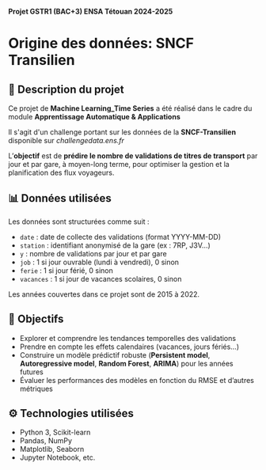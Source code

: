  **Projet GSTR1 (BAC+3) ENSA Tétouan 2024-2025**

# Origine des données: SNCF Transilien

## 📘 Description du projet

Ce projet de **Machine Learning_Time Series** a été réalisé dans le cadre du module **Apprentissage Automatique & Applications**

Il s'agit d'un challenge portant sur les données de la **SNCF-Transilien** disponible sur *challengedata.ens.fr*

L’**objectif** est de **prédire le nombre de validations de titres de transport** par jour et par gare, à moyen-long terme, pour optimiser la gestion et la planification des flux voyageurs.

## 📊 Données utilisées

Les données sont structurées comme suit :

- `date` : date de collecte des validations (format YYYY-MM-DD)
- `station` : identifiant anonymisé de la gare (ex : 7RP, J3V…)
- `y` : nombre de validations par jour et par gare
- `job` : 1 si jour ouvrable (lundi à vendredi), 0 sinon
- `ferie` : 1 si jour férié, 0 sinon
- `vacances` : 1 si jour de vacances scolaires, 0 sinon

Les années couvertes dans ce projet sont de 2015 à 2022.

## 🧠 Objectifs

- Explorer et comprendre les tendances temporelles des validations
- Prendre en compte les effets calendaires (vacances, jours fériés…)
- Construire un modèle prédictif robuste (**Persistent model**, **Autoregressive model**, **Random Forest**, **ARIMA**) pour les années futures
- Évaluer les performances des modèles en fonction du RMSE et d’autres métriques

## ⚙️ Technologies utilisées

- Python 3, Scikit-learn
- Pandas, NumPy
- Matplotlib, Seaborn
- Jupyter Notebook, etc.
